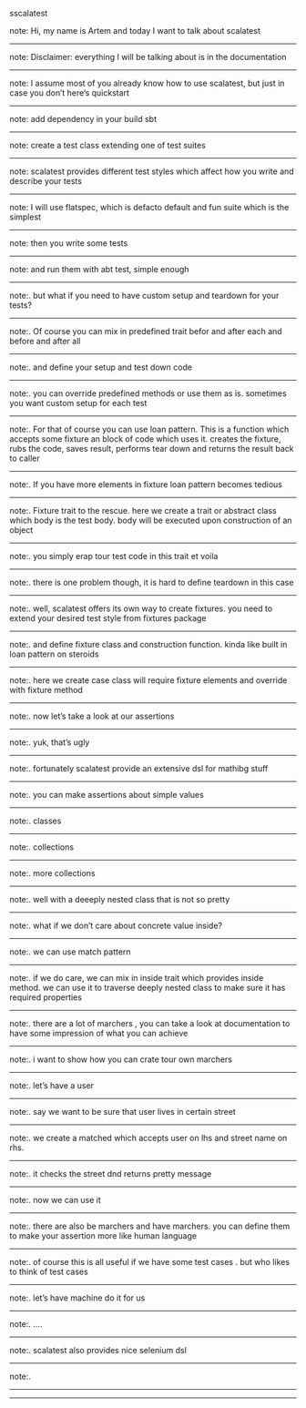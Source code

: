 sscalatest

note: Hi, my name is Artem and today I want to talk about scalatest

---

note: Disclaimer: everything I will be talking about is in the documentation

---

note: I assume most of you already know how to use scalatest, but just in case you don’t here’s quickstart

---

note: add dependency in your build sbt 

---

note: create a test class extending one of test suites

---

note: scalatest provides different test styles which affect how you write and describe your tests

---

note: I will use flatspec, which is defacto default and fun suite which is the simplest

---

note: then you write some tests

---

note: and run them with abt test, simple enough 

---

note:. but what if you need to have custom setup and teardown for your tests? 

---

note:. Of course you can mix in predefined trait befor and after each and before and after all

---

note:. and define your setup and test down code

---

note:. you can override predefined methods or use them as is. sometimes you want custom setup for each test

---

note:. For that of course you can use loan pattern. This is a function which accepts some fixture an block of code which uses it. creates the fixture, rubs the code, saves result, performs tear down and returns the result back to caller

---

note:. If you have more elements in fixture loan pattern becomes tedious 

---

note:. Fixture trait to the rescue. here we create a trait or abstract class which body is the test body. body will be executed upon construction of an object

---

note:. you simply erap tour test code in this trait et voila

---

note:. there is one problem though, it is hard to define teardown in this case

---

note:. well, scalatest offers its own way to create fixtures. you need to extend your desired test style from fixtures package

---

note:. and define fixture class and construction function. kinda like built in loan pattern on steroids

---

note:. here we create case class will require fixture elements and override with fixture method

---

note:. now let’s take a look at our assertions

---

note:. yuk, that’s ugly

---

note:. fortunately scalatest provide an extensive dsl for mathibg stuff

---

note:. you can make assertions about simple values

---

note:. classes

---

note:. collections

---

note:. more collections

---

note:. well with a deeeply nested class that is not so pretty 

---

note:. what if we don’t care about concrete value inside?

---

note:. we can use match pattern

---

note:. if we do care, we can mix in inside trait which provides inside method. we can use it to traverse deeply nested class to make sure it has required properties

---

note:. there are a lot of marchers , you can take a look at documentation to have some impression of what you can achieve 

---

note:. i want to show how you can crate tour own marchers 

---

note:. let’s have a user

---

note:. say we want to be sure that user lives in certain street

---

note:. we create a matched which accepts user on lhs and street name on rhs.

---

note:. it checks the street dnd returns pretty message

---

note:. now we can use it

---

note:. there are also be marchers and have marchers. you can define them to make your assertion more like human language 

---

note:. of course this is all useful if we have some test cases . but who likes to think of test cases

---

note:. let’s have machine do it for us

---

note:. ....

---

note:. scalatest also provides nice selenium dsl

---

note:. 

---



---

